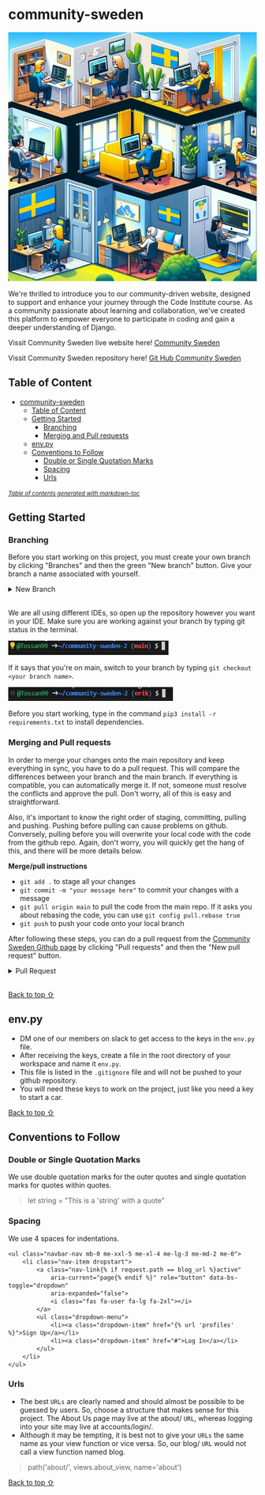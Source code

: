 # community-sweden

![Community Sweden](documentation_media/community_sweden.jpg)

We're thrilled to introduce you to our community-driven website, designed to support and enhance your journey through the Code Institute course. As a community passionate about learning and collaboration, we've created this platform to empower everyone to participate in coding and gain a deeper understanding of Django.

Vissit Community Sweden live website here! [Community Sweden ](https://community-sweden-cd321455620f.herokuapp.com/)

Vissit Community Sweden repository here! [Git Hub Community Sweden ](https://github.com/Tossan99/community-sweden)

## Table of Content

- [community-sweden](#community-sweden)
  * [Table of Content](#table-of-content)
  * [Getting Started](#getting-started)
    + [Branching](#branching)
    + [Merging and Pull requests](#merging-and-pull-requests)
  * [env.py](#envpy)
  * [Conventions to Follow](#conventions-to-follow)
    + [Double or Single Quotation Marks](#double-or-single-quotation-marks)
    + [Spacing](#spacing)
    + [Urls](#urls)

<small><i><a href='http://ecotrust-canada.github.io/markdown-toc/'>Table of contents generated with markdown-toc</a></i></small>


## Getting Started

### Branching

Before you start working on this project, you must create your own branch by clicking "Branches" and then the green "New branch" button. Give your branch a name associated with yourself.
<details><summary>New Branch</summary>
<img src="documentation_media/branch.JPG">
<img src="documentation_media/branch_name.JPG">
</details>
<br>

We are all using different IDEs, so open up the repository however you want in your IDE. Make sure you are working against your branch by typing git status in the terminal.

<img src="documentation_media/main.JPG">

If it says that you're on main, switch to your branch by typing `git checkout <your branch name>`.

<img src="documentation_media/user_branch.JPG">

Before you start working, type in the command `pip3 install -r requirements.txt` to install dependencies.

### Merging and Pull requests

In order to merge your changes onto the main repository and keep everything in sync, you have to do a pull request. This will compare the differences between your branch and the main branch. If everything is compatible, you can automatically merge it. If not, someone must resolve the conflicts and approve the pull. Don't worry, all of this is easy and straightforward.

Also, it's important to know the right order of staging, committing, pulling and pushing. Pushing before pulling can cause problems on github. Conversely, pulling before you will overwrite your local code with the code from the github repo.
Again, don't worry, you will quickly get the hang of this, and there will be more details below.

**Merge/pull instructions**

- ```git add .``` to stage all your changes
- ```git commit -m "your message here"``` to commit your changes with a message
- ```git pull origin main``` to pull the code from the main repo. If it asks you about rebasing the code, you can use ```git config pull.rebase true```
- ```git push``` to push your code onto your local branch

After following these steps, you can do a pull request from the [Community Sweden Github page](https://github.com/Tossan99/community-sweden) by clicking "Pull requests" and then the "New pull request" button.

<details><summary>Pull Request</summary>
<img src="documentation_media/pull.JPG">

Choose your branch to pull from to main.

<img src="documentation_media/branch_pull.JPG">

Review your changes first and then click "Create pull request".

<img src="documentation_media/review_pull.JPG">

Sometimes GitHub suggests a pull request after you push code to your branch. In that case, you can just click the "Compare & pull request" button.

<img src="documentation_media/auto_pull.JPG">
</details>
<br>

[Back to top ⇧](#table-of-contents)

## env.py
- DM one of our members on slack to get access to the keys in the `env.py` file.
- After receiving the keys, create a file in the root directory of your workspace and name it `env.py`.
- This file is listed in the `.gitignore` file and will not be pushed to your github repository.
- You will need these keys to work on the project, just like you need a key to start a car.

[Back to top ⇧](#table-of-contents)

## Conventions to Follow

### Double or Single Quotation Marks
We use double quotation marks for the outer quotes and single quotation marks for quotes within quotes.
> let string = "This is a 'string' with a quote"

### Spacing
We use 4 spaces for indentations.
> 
    <ul class="navbar-nav mb-0 me-xxl-5 me-xl-4 me-lg-3 me-md-2 me-0">
        <li class="nav-item dropstart">
            <a class="nav-link{% if request.path == blog_url %}active" 
                aria-current="page{% endif %}" role="button" data-bs-toggle="dropdown" 
                aria-expanded="false">
                <i class="fas fa-user fa-lg fa-2xl"></i>
            </a>
            <ul class="dropdown-menu">
                <li><a class="dropdown-item" href="{% url 'profiles' %}">Sign Up</a></li>
                <li><a class="dropdown-item" href="#">Log In</a></li>
            </ul>
        </li>
    </ul>


### Urls
- The best `URLs` are clearly named and should almost be possible to be guessed by users. So, choose a structure that makes sense for this project. The About Us page may live at the about/ `URL`, whereas logging into your site may live at accounts/login/.
- Although it may be tempting, it is best not to give your `URLs` the same name as your view function or vice versa. So, our blog/ `URL` would not call a view function named blog.
> path('about/', views.about_view, name='about')

[Back to top ⇧](#table-of-contents)
